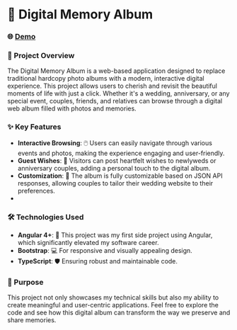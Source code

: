 # 📸 Digital Memory Album

### 🌐 [Demo](https://web-album.netlify.app/) 

### 🌟 Project Overview
The Digital Memory Album is a web-based application designed to replace traditional hardcopy photo albums with a modern, interactive digital experience. This project allows users to cherish and revisit the beautiful moments of life with just a click. Whether it's a wedding, anniversary, or any special event, couples, friends, and relatives can browse through a digital web album filled with photos and memories.


### ✨ Key Features
- **Interactive Browsing**: 🖱️ Users can easily navigate through various events and photos, making the experience engaging and user-friendly.
- **Guest Wishes**: 💌  Visitors can post heartfelt wishes to newlyweds or anniversary couples, adding a personal touch to the digital album.
- **Customization**: 🎨 The album is fully customizable based on JSON API responses, allowing couples to tailor their wedding website to their preferences.
- 

### 🛠️ Technologies Used
* **Angular 4+**: 🚀 This project was my first side project using Angular, which significantly elevated my software career.
* **Bootstrap**: 💻 For responsive and visually appealing design.
* **TypeScript**: 🛡️ Ensuring robust and maintainable code.
  

### 🎯 Purpose
This project not only showcases my technical skills but also my ability to create meaningful and user-centric applications. Feel free to explore the code and see how this digital album can transform the way we preserve and share memories.
